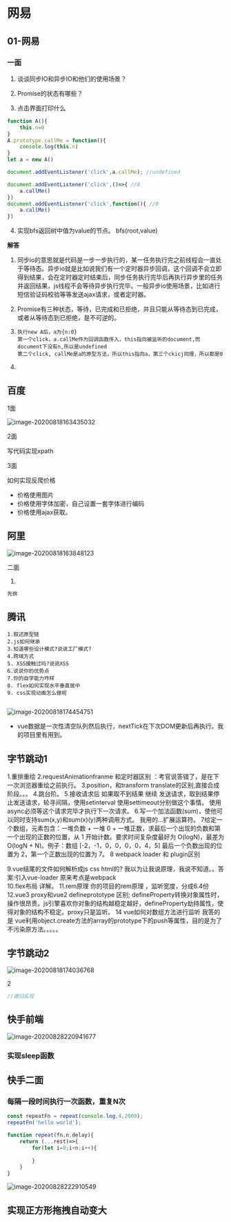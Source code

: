 # 网易

## 01-网易

### 一面

1. 谈谈同步IO和异步IO和他们的使用场景？

2. Promise的状态有哪些？

3. 点击界面打印什么

```js
function A(){
    this.n=0
}
A.prototype.callMe = function(){
    console.log(this.n)
}
let a = new A()

document.addEventListener('click',a.callMe); //undefined

document.addEventListener('click',()=>{ //0
    a.callMe()
})
document.addEventListener('click',function(){ //0
    a.callMe()
})
```

4. 实现bfs返回树中值为value的节点。 bfs(root,value)

**解答**

1. 同步io的意思就是代码是一步一步执行的，某一任务执行完之前线程会一直处于等待态。异步io就是比如说我们有一个定时器异步回调，这个回调不会立即得到结果，会在定时器定时结束后，同步任务执行完毕后再执行异步里的任务并返回结果，js线程不会等待异步执行完毕。一般异步io使用场景，比如进行短信验证码校验等等发送ajax请求，或者定时器。

2. Promise有三种状态，等待，已完成和已拒绝，并且只能从等待态到已完成，或者从等待态到已拒绝，是不可逆的。

3. ```
   执行new A后，a为{n:0}
   第一个click，a.callMe作为回调函数传入，this指向被监听的document,而document下没有n,所以是undefined
   第二个click, callMe是a的原型方法，所以this指向a，第三个ckicj同理，所以都是0
   ```

4. 

## 百度

1面

![image-20200818163435032](D:/czw-project/learningblog/docs/.vuepress/public/assets/img/image-20200818163435032.png)

2面

写代码实现xpath

3面

如何实现反爬价格

- 价格使用图片
- 价格使用字体加密，自己设置一套字体进行编码
- 价格使用ajax获取。

## 阿里

![image-20200818163848123](D:/czw-project/learningblog/docs/.vuepress/public/assets/img/image-20200818163848123.png)

二面

1. 

```js
先排
```

## 腾讯

```ks
1.叙述原型链
2.js如何继承
3.知道哪些设计模式?说说工厂模式?
4.跨域方式
5. XSS接触过吗?说说XSS
6.说说你的优势点
7.你的自学能力咋样
8. flex如何实现水平垂直居中
9. css实现动画怎么做呢


```

![image-20200818174454751](D:/czw-project/learningblog/docs/.vuepress/public/assets/img/image-20200818174454751.png)

- vue数据是一次性清空队列然后执行，nextTick在下次DOM更新后再执行。我的项目里有用到。

## 字节跳动1

1.重排重绘
2.requestAnimationfranme 和定时器区别 ：考官说答错了，是在下一次浏览器重绘之前执行。
3.position，和transform translate的区别,直接合成阶段。。。
4.跳台阶。
5.接收请求后 如果取不到结果 继续 发送请求，取到结果停止发送请求，轮寻间隔，使用setinterval 使用settimeout分别做这个事情。 使用async必须等这个请求完毕才执行下一次请求。
6.写一个加法函数(sum)，使他可以同时支持sum(x,y)和sum(x)(y)两种调用方式。 我用的...扩展运算符。
7给定一个数组，元素包含：一堆负数 + 一堆 0 + 一堆正数，求最后一个出现的负数和第一个出现的正数的位置，从 1 开始计数。要求时间复杂度最好为 O(logN)，最差为 O(logN + N)。例子：数组 [-2，-1，0，0，0，0，4，5] 最后一个负数出现的位置为 2，第一个正数出现的位置为 7。
8 webpack loader 和 plugin区别

9.vue结尾的文件如何解析成js css html的? 我以为让我说原理，我说不知道。。答案:引入vue-loader  原来考点是webpack       
10.flex布局 详解。
11.rem原理 你的项目的rem原理 ，监听宽度，分成6.4份
12.vue3 proxy和vue2 defineprototype 区别;   defineProperty转换对象属性时，操作很昂贵。js引擎喜欢你对象的结构越稳定越好，defineProperty劫持属性，使得对象的结构不稳定。proxy只是监听。
14 vue如何对数组方法进行监听 我答的是 vue利用object.create方法的array的prototype下的push等属性，目的是为了不污染原方法。。。。。

## 字节跳动2

![image-20200818174036768](D:/czw-project/learningblog/docs/.vuepress/public/assets/img/image-20200818174036768.png)

2

```js
//递归实现
```

## 快手前端

![image-20200828220941677](D:/czw-project/learningblog/docs/.vuepress/public/assets/img/image-20200828220941677.png)

### 实现sleep函数

## 快手二面

### 每隔一段时间执行一次函数，重复N次

```js
const repeatFn = repeat(console.log,4,2000);
repeatFn('hello world');

function repeat(fn,n,delay){
    return (...rest)=>{
        for(let i=0;i<n;i++){
            
        }
    }
}
```



 ![image-20200828222910549](D:/czw-project/learningblog/docs/.vuepress/public/assets/img/image-20200828222910549.png)

## 实现正方形拖拽自动变大

